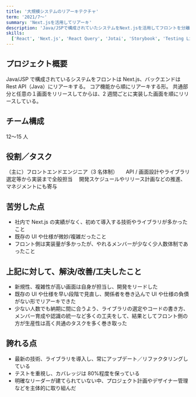 ```yaml
---
title: '大規模システムのリアーキテクチャ'
term: '2021/7～'
summary: 'Next.jsを活用してリアーキ'
description: 'Java/JSPで構成されていたシステムをNext.jsを活用してフロントを分離。/n主にフロント側の開発を担当する。'
skills:
  ['React', 'Next.js', 'React Query', 'Jotai', 'Storybook', 'Testing Library', 'Msw', 'CSS Modules', 'Mantine', 'zod']
---
```


## プロジェクト概要

Java/JSP で構成されているシステムをフロントは Next.js、バックエンドは Rest API（Java）にリアーキする。
コア機能から順にリアーキする形。
共通部分と任意の１画面をリリースしてからは、2 週間ごとに実装した画面を順にリリースしている。

## チーム構成

12〜15 人

## 役割／タスク

（主に）フロントエンドエンジニア（3 名体制）
　 API / 画面設計やライブラリ選定等から実装まで全般担当
　開発スケジュールやリリース計画などの推進、マネジメントにも寄与

## 苦労した点

- 社内で Next.js の実績がなく、初めて導入する技術やライブラリが多かったこと
- 既存の UI や仕様が微妙/複雑だったこと
- フロント側は実装量が多かったが、やれるメンバーが少なく少人数体制であったこと

## 上記に対して、解決/改善/工夫したこと

- 新規性、複雑性が高い画面は自身が担当し、開発をリードした
- 既存の UI や仕様を早い段階で見直し、関係者を巻き込んで UI や仕様の負債がない形でリアーキできた
- 少ない人数でも納期に間に合うよう、ライブラリの選定やコードの書き方、メンバー育成や認識の統一など多くの工夫をして、結果としてフロント側の方が生産性は高く共通のタスクを多く巻き取った

## 誇れる点

- 最新の技術、ライブラリを導入し、常にアップデート／リファクタリングしている
- テストを重視し、カバレッジは 80%程度を保っている
- 明確なリーダーが建てられていない中、プロジェクト計画やデザイナー管理などを主体的に取り組んだ
